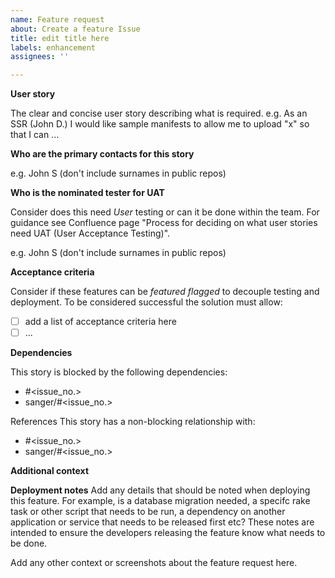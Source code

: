 ```yaml
---
name: Feature request
about: Create a feature Issue
title: edit title here
labels: enhancement
assignees: ''

---
```


**User story**

The clear and concise user story describing what is required. e.g. As an SSR (John D.) I would like sample manifests to allow me to upload "x" so that I can ...

**Who are the primary contacts for this story**

e.g. John S (don't include surnames in public repos)

**Who is the nominated tester for UAT**

Consider does this need _User_ testing or can it be done within the team. For guidance see Confluence page "Process for deciding on what user stories need UAT (User Acceptance Testing)".

e.g. John S (don't include surnames in public repos)

**Acceptance criteria**

Consider if these features can be _featured flagged_ to decouple testing and deployment.
To be considered successful the solution must allow:
- [ ] add a list of acceptance criteria here
- [ ] ...

**Dependencies**

This story is blocked by the following dependencies:
- #<issue_no.>
- sanger/<repo>#<issue_no.>

References
This story has a non-blocking relationship with:
- #<issue_no.>
- sanger/<repo>#<issue_no.>

**Additional context**

**Deployment notes**
Add any details that should be noted when deploying this feature. For example, is a database migration needed, a specifc rake task or other script that needs to be run, a dependency on another application or service that needs to be released first etc?
These notes are intended to ensure the developers releasing the feature know what needs to be done.

Add any other context or screenshots about the feature request here.
